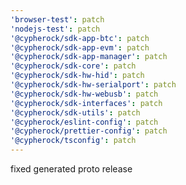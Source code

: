```yaml
---
'browser-test': patch
'nodejs-test': patch
'@cypherock/sdk-app-btc': patch
'@cypherock/sdk-app-evm': patch
'@cypherock/sdk-app-manager': patch
'@cypherock/sdk-core': patch
'@cypherock/sdk-hw-hid': patch
'@cypherock/sdk-hw-serialport': patch
'@cypherock/sdk-hw-webusb': patch
'@cypherock/sdk-interfaces': patch
'@cypherock/sdk-utils': patch
'@cypherock/eslint-config': patch
'@cypherock/prettier-config': patch
'@cypherock/tsconfig': patch
---
```


fixed generated proto release
